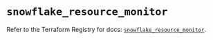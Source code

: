 # `snowflake_resource_monitor`

Refer to the Terraform Registry for docs: [`snowflake_resource_monitor`](https://registry.terraform.io/providers/snowflake-labs/snowflake/0.96.0/docs/resources/resource_monitor).
